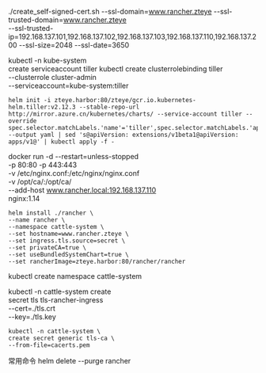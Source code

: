 ./create_self-signed-cert.sh --ssl-domain=www.rancher.zteye --ssl-trusted-domain=www.rancher.zteye \
--ssl-trusted-ip=192.168.137.101,192.168.137.102,192.168.137.103,192.168.137.110,192.168.137.200 --ssl-size=2048 --ssl-date=3650


kubectl  -n kube-system \
    create serviceaccount tiller
kubectl create clusterrolebinding tiller \
    --clusterrole cluster-admin \
    --serviceaccount=kube-system:tiller





    helm init -i zteye.harbor:80/zteye/gcr.io.kubernetes-helm.tiller:v2.12.3 --stable-repo-url http://mirror.azure.cn/kubernetes/charts/ --service-account tiller --override spec.selector.matchLabels.'name'='tiller',spec.selector.matchLabels.'app'='helm' --output yaml | sed 's@apiVersion: extensions/v1beta1@apiVersion: apps/v1@' | kubectl apply -f -



docker run -d --restart=unless-stopped \
  -p 80:80 -p 443:443 \
  -v /etc/nginx.conf:/etc/nginx/nginx.conf \
  -v /opt/ca/:/opt/ca/ \
  --add-host www.rancher.local:192.168.137.110 \
  nginx:1.14



    helm install ./rancher \
    --name rancher \
    --namespace cattle-system \
    --set hostname=www.rancher.zteye \
    --set ingress.tls.source=secret \
    --set privateCA=true \
    --set useBundledSystemChart=true \
    --set rancherImage=zteye.harbor:80/rancher/rancher

kubectl  create namespace cattle-system

kubectl -n cattle-system create \
    secret tls tls-rancher-ingress \
    --cert=./tls.crt \
    --key=./tls.key

    kubectl -n cattle-system \
    create secret generic tls-ca \
    --from-file=cacerts.pem





常用命令
helm delete --purge rancher